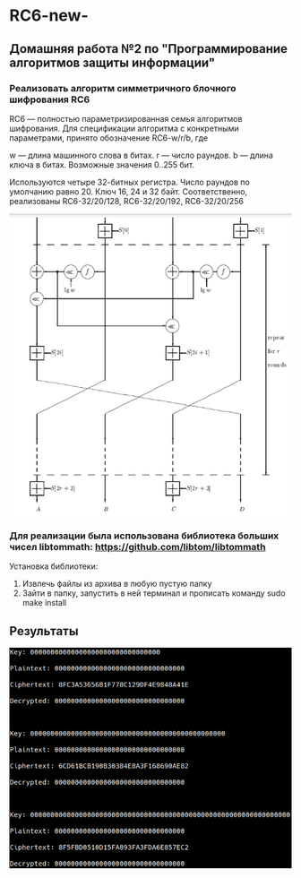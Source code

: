 # RC6-new-

## Домашняя работа №2 по "Программирование алгоритмов защиты информации"

### Реализовать алгоритм симметричного блочного шифрования RC6

RC6 — полностью параметризированная семья алгоритмов шифрования. Для спецификации алгоритма с конкретными параметрами, принято обозначение RC6-w/r/b, где

w — длина машинного слова в битах.
r — число раундов.
b — длина ключа в битах. Возможные значения 0..255 бит.

Используются четыре 32-битных регистра. Число раундов по умолчанию равно 20. Ключ 16, 24 и 32 байт.
Соответственно, реализованы RC6-32/20/128, RC6-32/20/192, RC6-32/20/256

![](https://github.com/aakinina/RC6-new-/blob/main/rc6_encryption.PNG)

### Для реализации была использована библиотека больших чисел libtommath: https://github.com/libtom/libtommath

Установка библиотеки:
1) Извлечь файлы из архива в любую пустую папку
2) Зайти в папку, запустить в ней терминал и прописать команду sudo make install


## Результаты

![](https://github.com/aakinina/RC6-new-/blob/main/results.PNG)
